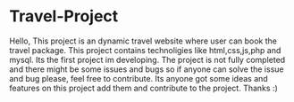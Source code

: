 # Travel-Project
Hello,
This project is an dynamic travel website where user can book the travel package. This project contains technoligies like html,css,js,php and mysql.
Its the first project im developing. The project is not fully completed and there might be some issues and bugs so if anyone can solve the issue and bug please,
feel free to contribute. Its anyone got some ideas and features on this project add them and contribute to the project.
 Thanks :)
